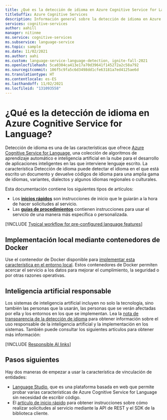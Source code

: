 ```yaml
---
title: ¿Qué es la detección de idioma en Azure Cognitive Service for Language?
titleSuffix: Azure Cognitive Services
description: Información general sobre la detección de idioma en Azure Cognitive Services, que devuelve códigos de idioma para ayudarlo a detectar el idioma en el que se escribe el texto.
services: cognitive-services
author: aahill
manager: nitinme
ms.service: cognitive-services
ms.subservice: language-service
ms.topic: sample
ms.date: 11/02/2021
ms.author: aahi
ms.custom: language-service-language-detection, ignite-fall-2021
ms.openlocfilehash: 5ca0304ca413e17a70d39641f145272a2c58a792
ms.sourcegitcommit: 106f5c9fa5c6d3498dd1cfe63181a7ed4125ae6d
ms.translationtype: HT
ms.contentlocale: es-ES
ms.lasthandoff: 11/02/2021
ms.locfileid: "131093558"
---
```

# <a name="what-is-language-detection-in-azure-cognitive-service-for-language"></a>¿Qué es la detección de idioma en Azure Cognitive Service for Language?

Detección de idioma es una de las características que ofrece [Azure Cognitive Service for Language](../overview.md), una colección de algoritmos de aprendizaje automático e inteligencia artificial en la nube para el desarrollo de aplicaciones inteligentes en las que interviene lenguaje escrito. La característica Detección de idioma puede detectar el idioma en el que está escrito un documento y devuelve códigos de idioma para una amplia gama de idiomas, variantes, dialectos y algunos idiomas regionales o culturales. 

Esta documentación contiene los siguientes tipos de artículos:

* Los [**inicios rápidos**](quickstart.md) son instrucciones de inicio que le guiarán a la hora de hacer solicitudes al servicio.
* Las [**guías de procedimientos**](how-to/call-api.md) contienen instrucciones para usar el servicio de una manera más específica o personalizada.

[!INCLUDE [Typical workflow for pre-configured language features](../includes/overview-typical-workflow.md)]

## <a name="deploy-on-premises-using-docker-containers"></a>Implementación local mediante contenedores de Docker

Use el contenedor de Docker disponible para [implementar esta característica en el entorno local](how-to/use-containers.md). Estos contenedores de Docker permiten acercar el servicio a los datos para mejorar el cumplimiento, la seguridad o por otras razones operativas.

## <a name="responsible-ai"></a>Inteligencia artificial responsable 

Los sistemas de inteligencia artificial incluyen no solo la tecnología, sino también las personas que la usarán, las personas que se verán afectadas por ella y los entornos en los que se implementan. Lea la [nota de transparencia de la detección de idioma](/legal/cognitive-services/language-service/transparency-note-language-detection?context=/azure/cognitive-services/language-service/context/context) para obtener información sobre el uso responsable de la inteligencia artificial y la implementación en los sistemas. También puede consultar los siguientes artículos para obtener más información:

[!INCLUDE [Responsible AI links](../includes/overview-responsible-ai-links.md)]

## <a name="next-steps"></a>Pasos siguientes

Hay dos maneras de empezar a usar la característica de vinculación de entidades:
* [Language Studio](../language-studio.md), que es una plataforma basada en web que permite probar varias características de Azure Cognitive Service for Language sin necesidad de escribir código.
* El [artículo de inicio rápido](quickstart.md) para obtener instrucciones sobre cómo realizar solicitudes al servicio mediante la API de REST y el SDK de la biblioteca cliente.  
